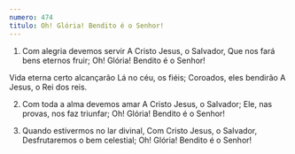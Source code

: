 ```yaml
---
numero: 474
titulo: Oh! Glória! Bendito é o Senhor!
---
```

1. Com alegria devemos servir
A Cristo Jesus, o Salvador,
Que nos fará bens eternos fruir;
Oh! Glória! Bendito é o Senhor!

Vida eterna certo alcançarão
Lá no céu, os fiéis;
Coroados, eles bendirão
A Jesus, o Rei dos reis.

2. Com toda a alma devemos amar
A Cristo Jesus, o Salvador;
Ele, nas provas, nos faz triunfar;
Oh! Glória! Bendito é o Senhor!

3. Quando estivermos no lar divinal,
Com Cristo Jesus, o Salvador,
Desfrutaremos o bem celestial;
Oh! Glória! Bendito é o Senhor!
